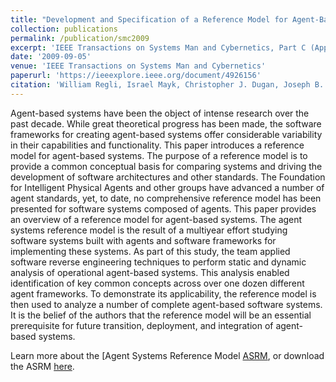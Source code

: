```yaml
---
title: "Development and Specification of a Reference Model for Agent-Based Systems"
collection: publications
permalink: /publication/smc2009
excerpt: 'IEEE Transactions on Systems Man and Cybernetics, Part C (Applications and Reviews)'
date: '2009-09-05'
venue: 'IEEE Transactions on Systems Man and Cybernetics'
paperurl: 'https://ieeexplore.ieee.org/document/4926156'
citation: 'William Regli, Israel Mayk, Christopher J. Dugan, Joseph B. Kopena, Robert N. Lass, Pragnesh Jay Modi, William M. Mongan, Jeff K. Salvage and Evan A. Sultanik. Development and Specification of a Reference Model for Agent-Based Systems.  IEEE Transactions on Systems, Man, and Cybernetics, September 2009.'
---
```

Agent-based systems have been the object of intense research over the past decade. While great theoretical progress has been made, the software frameworks for creating agent-based systems offer considerable variability in their capabilities and functionality. This paper introduces a reference model for agent-based systems. The purpose of a reference model is to provide a common conceptual basis for comparing systems and driving the development of software architectures and other standards. The Foundation for Intelligent Physical Agents and other groups have advanced a number of agent standards, yet, to date, no comprehensive reference model has been presented for software systems composed of agents. This paper provides an overview of a reference model for agent-based systems. The agent systems reference model is the result of a multiyear effort studying software systems built with agents and software frameworks for implementing these systems. As part of this study, the team applied software reverse engineering techniques to perform static and dynamic analysis of operational agent-based systems. This analysis enabled identification of key common concepts across over one dozen different agent frameworks. To demonstrate its applicability, the reference model is then used to analyze a number of complete agent-based software systems. It is the belief of the authors that the reference model will be an essential prerequisite for future transition, deployment, and integration of agent-based systems.

Learn more about the [Agent Systems Reference Model [ASRM](https://en.wikipedia.org/wiki/Agent_systems_reference_model), or download the ASRM [here](http://www.fipa.org/docs/ACIN-reference_model-v1a.pdf).
